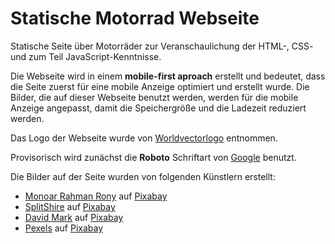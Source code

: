 # Statische Motorrad Webseite
Statische Seite über Motorräder zur Veranschaulichung der HTML-, CSS- und zum Teil JavaScript-Kenntnisse.

Die Webseite wird in einem **mobile-first aproach** erstellt und bedeutet, dass die Seite zuerst für eine mobile Anzeige optimiert und erstellt wurde. Die Bilder, die auf dieser Webseite benutzt werden, werden für die mobile Anzeige angepasst, damit die Speichergröße und die Ladezeit reduziert werden. 

Das Logo der Webseite wurde von [Worldvectorlogo](https://worldvectorlogo.com/de) entnommen. 

Provisorisch wird zunächst die **Roboto** Schriftart von [Google](https://fonts.google.com/) benutzt.

Die Bilder auf der Seite wurden von folgenden Künstlern erstellt:
- <a href="https://pixabay.com/de/users/monoar_cgi_artist-2240009/?utm_source=link-attribution&utm_medium=referral&utm_campaign=image&utm_content=1313343">Monoar Rahman Rony</a> auf <a href="https://pixabay.com/de//?utm_source=link-attribution&utm_medium=referral&utm_campaign=image&utm_content=1313343">Pixabay</a>
- <a href="https://pixabay.com/de/users/splitshire-364019/?utm_source=link-attribution&utm_medium=referral&utm_campaign=image&utm_content=407186">SplitShire</a> auf <a href="https://pixabay.com/de//?utm_source=link-attribution&utm_medium=referral&utm_campaign=image&utm_content=407186">Pixabay</a>
- <a href="https://pixabay.com/de/users/12019-12019/?utm_source=link-attribution&utm_medium=referral&utm_campaign=image&utm_content=1905281">David Mark</a> auf <a href="https://pixabay.com/de//?utm_source=link-attribution&utm_medium=referral&utm_campaign=image&utm_content=1905281">Pixabay</a>
- <a href="https://pixabay.com/de/users/pexels-2286921/?utm_source=link-attribution&utm_medium=referral&utm_campaign=image&utm_content=1283299">Pexels</a> auf <a href="https://pixabay.com/de//?utm_source=link-attribution&utm_medium=referral&utm_campaign=image&utm_content=1283299">Pixabay</a>